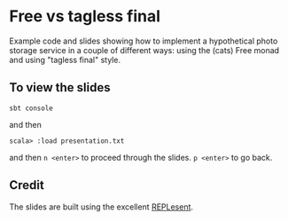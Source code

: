 # Free vs tagless final

Example code and slides showing how to implement a hypothetical photo storage service in a couple of different ways: using the (cats) Free monad and using "tagless final" style.

## To view the slides

```
sbt console
```

and then

```
scala> :load presentation.txt
```

and then `n <enter>` to proceed through the slides. `p <enter>` to go back.

## Credit

The slides are built using the excellent [REPLesent](https://github.com/marconilanna/REPLesent).
